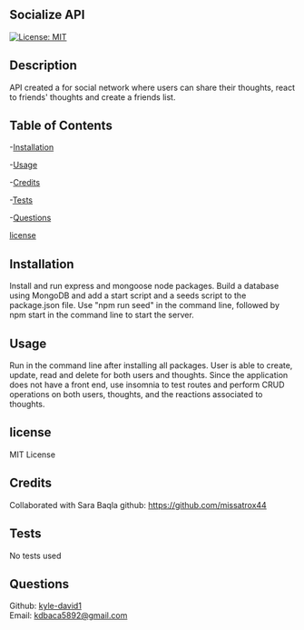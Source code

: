   ## Socialize API
  [![License: MIT](https://img.shields.io/badge/License-MIT-yellow.svg)](https://opensource.org/licenses/MIT)
  
  
  ## Description
  API created a for social network where users can share their thoughts, react to friends' thoughts and create a friends list. 
  
  
  ## Table of Contents
  -[Installation](#Usage)

  -[Usage](#Usage)

  -[Credits](#Credits)

  -[Tests](#Tests)

  -[Questions](#Questions)

  [license](##-License)
  
  
  ## Installation
  Install and run express and mongoose node packages. Build a database using MongoDB and add a start script and a seeds script to the package.json file. Use "npm run seed" in the command line, followed by npm start in the command line to start the server. 
  
  
  ## Usage
  Run in the command line after installing all packages. User is able to create, update, read and delete for both users and thoughts. Since the application does not have a front end, use insomnia to test routes and perform CRUD operations on both users, thoughts, and the reactions associated to thoughts. 
  
  
  ## license 
  MIT License
  
  
  ## Credits
  Collaborated with Sara Baqla
  github: https://github.com/missatrox44
  
  
   ## Tests
  No tests used 
  
  
  ## Questions 
  Github: [kyle-david1](https://github.com/)<br>
  Email: kdbaca5892@gmail.com

  